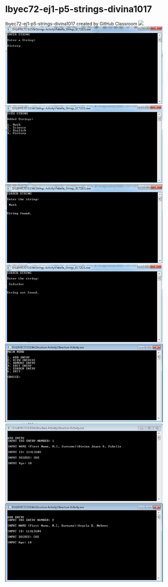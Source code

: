 # lbyec72-ej1-p5-strings-divina1017
lbyec72-ej1-p5-strings-divina1017 created by GitHub Classroom
![](a.jng)
![](2.jpg)
![](3.jpg)
![](4.jpg)
![](5.jpg)
![](11.jpg)
![](21.jpg)
![](31.jpg)
